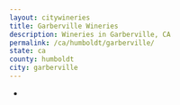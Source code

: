 ```yaml
---
layout: citywineries
title: Garberville Wineries
description: Wineries in Garberville, CA
permalink: /ca/humboldt/garberville/
state: ca
county: humboldt
city: garberville
---
```

-
